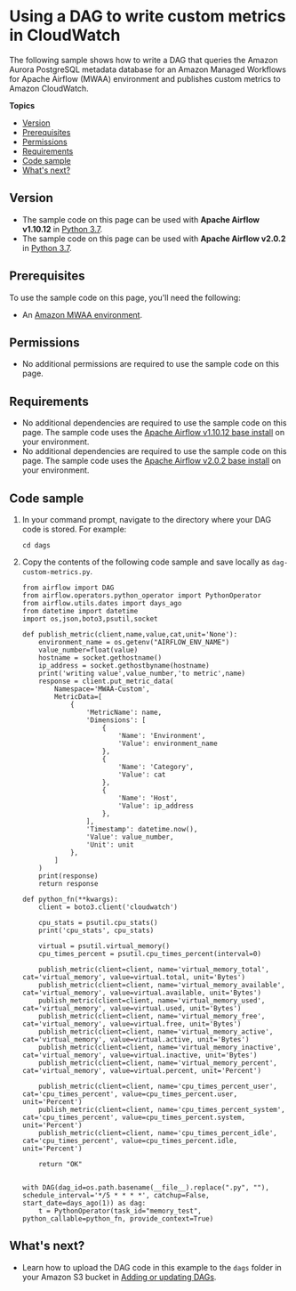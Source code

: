 # Using a DAG to write custom metrics in CloudWatch<a name="samples-custom-metrics"></a>

The following sample shows how to write a DAG that queries the Amazon Aurora PostgreSQL metadata database for an Amazon Managed Workflows for Apache Airflow \(MWAA\) environment and publishes custom metrics to Amazon CloudWatch\.

**Topics**
+ [Version](#samples-custom-metrics-version)
+ [Prerequisites](#samples-custom-metrics-prereqs)
+ [Permissions](#samples-custom-metrics-permissions)
+ [Requirements](#samples-custom-metrics-dependencies)
+ [Code sample](#samples-custom-metrics-code)
+ [What's next?](#samples-custom-metrics-next-up)

## Version<a name="samples-custom-metrics-version"></a>
+ The sample code on this page can be used with **Apache Airflow v1\.10\.12** in [Python 3\.7](https://www.python.org/dev/peps/pep-0537/)\.
+ The sample code on this page can be used with **Apache Airflow v2\.0\.2** in [Python 3\.7](https://www.python.org/dev/peps/pep-0537/)\.

## Prerequisites<a name="samples-custom-metrics-prereqs"></a>

To use the sample code on this page, you'll need the following:
+ An [Amazon MWAA environment](get-started.md)\.

## Permissions<a name="samples-custom-metrics-permissions"></a>
+ No additional permissions are required to use the sample code on this page\.

## Requirements<a name="samples-custom-metrics-dependencies"></a>
+ No additional dependencies are required to use the sample code on this page\. The sample code uses the [Apache Airflow v1\.10\.12 base install](https://raw.githubusercontent.com/apache/airflow/constraints-1.10.12/constraints-3.7.txt) on your environment\.
+ No additional dependencies are required to use the sample code on this page\. The sample code uses the [Apache Airflow v2\.0\.2 base install](https://raw.githubusercontent.com/apache/airflow/constraints-2.0.2/constraints-3.7.txt) on your environment\.

## Code sample<a name="samples-custom-metrics-code"></a>

1. In your command prompt, navigate to the directory where your DAG code is stored\. For example:

   ```
   cd dags
   ```

1. Copy the contents of the following code sample and save locally as `dag-custom-metrics.py`\.

   ```
   from airflow import DAG
   from airflow.operators.python_operator import PythonOperator
   from airflow.utils.dates import days_ago
   from datetime import datetime
   import os,json,boto3,psutil,socket
   
   def publish_metric(client,name,value,cat,unit='None'):
       environment_name = os.getenv("AIRFLOW_ENV_NAME")
       value_number=float(value)
       hostname = socket.gethostname()
       ip_address = socket.gethostbyname(hostname)
       print('writing value',value_number,'to metric',name)
       response = client.put_metric_data(
           Namespace='MWAA-Custom',
           MetricData=[
               {
                   'MetricName': name,
                   'Dimensions': [
                       {
                           'Name': 'Environment',
                           'Value': environment_name
                       },
                       {
                           'Name': 'Category',
                           'Value': cat
                       },       
                       {
                           'Name': 'Host',
                           'Value': ip_address
                       },                                     
                   ],
                   'Timestamp': datetime.now(),
                   'Value': value_number,
                   'Unit': unit
               },
           ]
       )
       print(response)
       return response
   
   def python_fn(**kwargs):
       client = boto3.client('cloudwatch')
   
       cpu_stats = psutil.cpu_stats()
       print('cpu_stats', cpu_stats)
   
       virtual = psutil.virtual_memory()
       cpu_times_percent = psutil.cpu_times_percent(interval=0)
   
       publish_metric(client=client, name='virtual_memory_total', cat='virtual_memory', value=virtual.total, unit='Bytes')
       publish_metric(client=client, name='virtual_memory_available', cat='virtual_memory', value=virtual.available, unit='Bytes')
       publish_metric(client=client, name='virtual_memory_used', cat='virtual_memory', value=virtual.used, unit='Bytes')
       publish_metric(client=client, name='virtual_memory_free', cat='virtual_memory', value=virtual.free, unit='Bytes')
       publish_metric(client=client, name='virtual_memory_active', cat='virtual_memory', value=virtual.active, unit='Bytes')
       publish_metric(client=client, name='virtual_memory_inactive', cat='virtual_memory', value=virtual.inactive, unit='Bytes')
       publish_metric(client=client, name='virtual_memory_percent', cat='virtual_memory', value=virtual.percent, unit='Percent')
   
       publish_metric(client=client, name='cpu_times_percent_user', cat='cpu_times_percent', value=cpu_times_percent.user, unit='Percent')
       publish_metric(client=client, name='cpu_times_percent_system', cat='cpu_times_percent', value=cpu_times_percent.system, unit='Percent')
       publish_metric(client=client, name='cpu_times_percent_idle', cat='cpu_times_percent', value=cpu_times_percent.idle, unit='Percent')
   
       return "OK"
   
   
   with DAG(dag_id=os.path.basename(__file__).replace(".py", ""), schedule_interval='*/5 * * * *', catchup=False, start_date=days_ago(1)) as dag:
       t = PythonOperator(task_id="memory_test", python_callable=python_fn, provide_context=True)
   ```

## What's next?<a name="samples-custom-metrics-next-up"></a>
+ Learn how to upload the DAG code in this example to the `dags` folder in your Amazon S3 bucket in [Adding or updating DAGs](configuring-dag-folder.md)\.